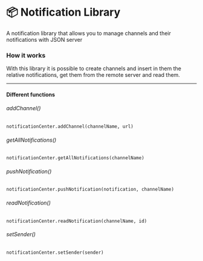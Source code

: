 # 📦 Notification Library

A notification library that allows you to manage channels and their notifications with JSON server

### How it works

With this library it is possible to create channels and insert in them the relative notifications, get them from the remote server and read them.

---

#### Different functions

###### addChannel()

```
notificationCenter.addChannel(channelName, url)
```

###### getAllNotifications()

```
notificationCenter.getAllNotifications(channelName)
```

###### pushNotification()

```
notificationCenter.pushNotification(notification, channelName)
```

###### readNotification()

```
notificationCenter.readNotification(channelName, id)
```

###### setSender()

```
notificationCenter.setSender(sender)
```
